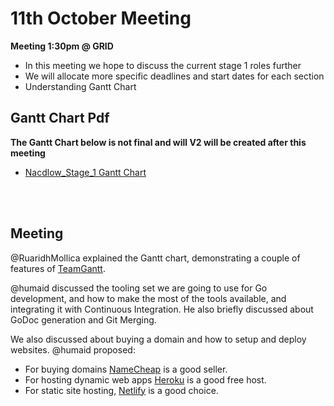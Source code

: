 # 11th October Meeting

**Meeting 1:30pm @ GRID**  

* In this meeting we hope to discuss the current stage 1 roles further
* We will allocate more specific deadlines and start dates for each section
* Understanding Gantt Chart

## Gantt Chart Pdf
**The Gantt Chart below is not final and will V2 will be created after this meeting**
* [Nacdlow_Stage_1 Gantt Chart](uploads/e653e679b5987375e860acebd51830f2/Nacdlow_Stage_1_.pdf)

<br>
<br>

## Meeting

@RuaridhMollica explained the Gantt chart, demonstrating a couple of features of [TeamGantt](https://teamgantt.com).

@humaid discussed the tooling set we are going to use for Go development, and how to make the most
of the tools available, and integrating it with Continuous Integration. He also briefly discussed about GoDoc
generation and Git Merging.

We also discussed about buying a domain and how to setup and deploy websites. @humaid proposed:
- For buying domains [NameCheap](https://namecheap.com) is a good seller.
- For hosting dynamic web apps [Heroku](https://heroku.com) is a good free host.
- For static site hosting, [Netlify](netlify.com) is a good choice.

